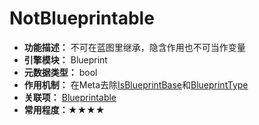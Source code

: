 # NotBlueprintable

- **功能描述：** 不可在蓝图里继承，隐含作用也不可当作变量
- **引擎模块：** Blueprint
- **元数据类型：** bool
- **作用机制：** 在Meta去除[IsBlueprintBase](../../../Meta/Blueprint/IsBlueprintBase.md)和[BlueprintType](../../../Meta/Blueprint/BlueprintType.md)
- **关联项：** [Blueprintable](Blueprintable/Blueprintable.md)
- **常用程度：★★★★**

